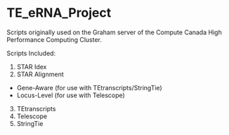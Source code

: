 # TE_eRNA_Project
Scripts originally used on the Graham server of the Compute Canada High Performance Computing Cluster.

Scripts Included:
1. STAR Idex
2. STAR Alignment
- Gene-Aware (for use with TEtranscripts/StringTie)
- Locus-Level (for use with Telescope)
3. TEtranscripts
4. Telescope
5. StringTie
